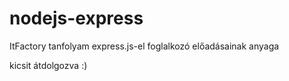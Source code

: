 ﻿# nodejs-express
ItFactory tanfolyam express.js-el foglalkozó előadásainak anyaga

kicsit átdolgozva :)

